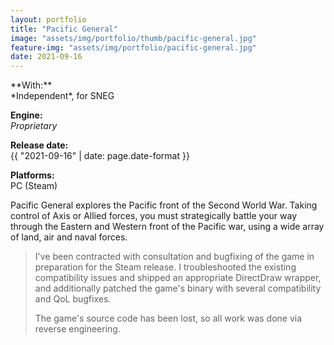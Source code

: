 ```yaml
---
layout: portfolio
title: "Pacific General"
image: "assets/img/portfolio/thumb/pacific-general.jpg"
feature-img: "assets/img/portfolio/pacific-general.jpg"
date: 2021-09-16
---
```

<div class="portfolio-page-right" markdown="1">
**With:**<br>*Independent*, for SNEG

**Engine:**<br>*Proprietary*

**Release date:**<br>{{ "2021-09-16" | date: page.date-format }}

**Platforms:**<br>PC (Steam)
</div>
<div class="portfolio-page-left" markdown="1">
Pacific General explores the Pacific front of the Second World War. Taking control of Axis or Allied forces,
you must strategically battle your way through the Eastern and Western front of the Pacific war, using a wide array of land, air and naval forces.

> I've been contracted with consultation and bugfixing of the game in preparation for the Steam release.
> I troubleshooted the existing compatibility issues and shipped an appropriate DirectDraw wrapper,
> and additionally patched the game's binary with several compatibility and QoL bugfixes.
>
> The game's source code has been lost, so all work was done via reverse engineering.
</div>